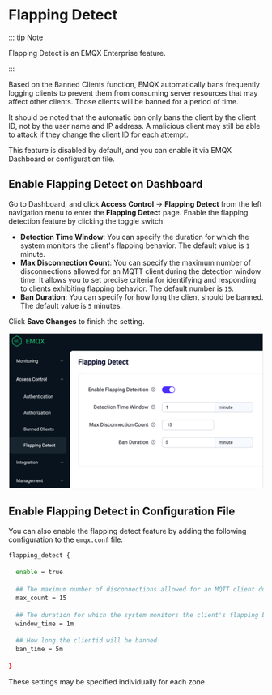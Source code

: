 # Flapping Detect

::: tip Note

Flapping Detect is an EMQX Enterprise feature.

:::

Based on the Banned Clients function, EMQX automatically bans frequently logging clients to prevent them from consuming server resources that may affect other clients. Those clients will be banned for a period of time.

It should be noted that the automatic ban only bans the client by the client ID, not by the user name and IP address. A malicious client may still be able to attack if they change the client ID for each attempt.

This feature is disabled by default, and you can enable it via EMQX Dashboard or configuration file.

## Enable Flapping Detect on Dashboard

Go to Dashboard, and click **Access Control** -> **Flapping Detect** from the left navigation menu to enter the **Flapping Detect** page. Enable the flapping detection feature by clicking the toggle switch.

- **Detection Time Window**: You can specify the duration for which the system monitors the client's flapping behavior. The default value is `1` minute.
- **Max Disconnection Count**: You can specify the maximum number of disconnections allowed for an MQTT client during the detection window time. It allows you to set precise criteria for identifying and responding to clients exhibiting flapping behavior. The default number is `15`.
- **Ban Duration**: You can specify for how long the client should be banned. The default value is `5` minutes.

Click **Save Changes** to finish the setting.

<img src="./assets/flapping-detect.png" alt="flapping-detect" style="zoom:67%;" />

## Enable Flapping Detect in Configuration File

You can also enable the flapping detect feature by adding the following configuration to the `emqx.conf` file:

```bash
flapping_detect {

  enable = true

  ## The maximum number of disconnections allowed for an MQTT client during the detection window time
  max_count = 15

  ## The duration for which the system monitors the client's flapping behavior
  window_time = 1m

  ## How long the clientid will be banned
  ban_time = 5m

}
```

These settings may be specified individually for each zone.


